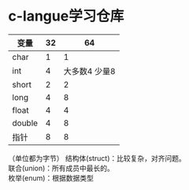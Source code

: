 # c-langue学习仓库
|  变量  |  32   | 64  |
|  ---- |  ----  | ----  |
| char  | 1 |1 |
| int  | 4 |大多数4 少量8 |
| short  | 2 |2 |
| long  | 4 |8 |
| float  | 4 |4 |
| double  | 4 |8 |
| 指针  | 8 |8 |

（单位都为字节）
结构体(struct)：比较复杂，对齐问题。  
联合(union)：所有成员中最长的。   
枚举(enum)：根据数据类型    